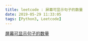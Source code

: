 ```yaml
---
title: leetcode : 屏幕可显示句子的数量
date: 2019-05-29 11:33:05
tags: [Python3, Leetcode]
---
```


[屏幕可显示句子的数量](https://leetcode-cn.com/problems/sentence-screen-fitting/)

